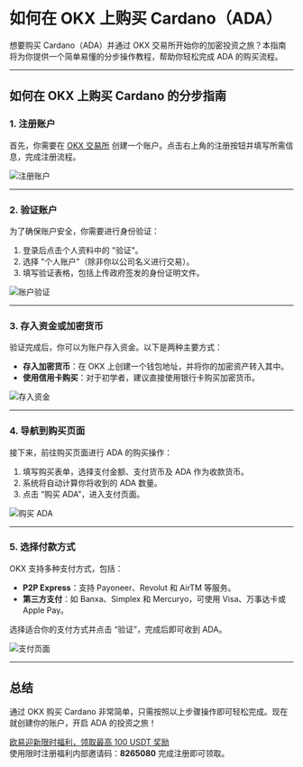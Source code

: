 # 如何在 OKX 上购买 Cardano（ADA）

想要购买 Cardano（ADA）并通过 OKX 交易所开始你的加密投资之旅？本指南将为你提供一个简单易懂的分步操作教程，帮助你轻松完成 ADA 的购买流程。

---

## 如何在 OKX 上购买 Cardano 的分步指南

### 1. 注册账户

首先，你需要在 [OKX 交易所](https://bit.ly/OKXe) 创建一个账户。点击右上角的注册按钮并填写所需信息，完成注册流程。

![注册账户](https://coinkickoff.com/wp-content/uploads/okx-sign-up.png)

---

### 2. 验证账户

为了确保账户安全，你需要进行身份验证：
1. 登录后点击个人资料中的 "验证"。
2. 选择 "个人账户"（除非你以公司名义进行交易）。
3. 填写验证表格，包括上传政府签发的身份证明文件。

![账户验证](https://coinkickoff.com/wp-content/uploads/okx-verif.png)

---

### 3. 存入资金或加密货币

验证完成后，你可以为账户存入资金。以下是两种主要方式：
- **存入加密货币**：在 OKX 上创建一个钱包地址，并将你的加密资产转入其中。
- **使用信用卡购买**：对于初学者，建议直接使用银行卡购买加密货币。

![存入资金](https://coinkickoff.com/wp-content/uploads/okx-verif-1.png)

---

### 4. 导航到购买页面

接下来，前往购买页面进行 ADA 的购买操作：
1. 填写购买表单，选择支付金额、支付货币及 ADA 作为收款货币。
2. 系统将自动计算你将收到的 ADA 数量。
3. 点击 “购买 ADA”，进入支付页面。

![购买 ADA](https://coinkickoff.com/wp-content/uploads/Screen-Shot-2023-03-24-at-5.59.53-AM-e1686184694963.png)

---

### 5. 选择付款方式

OKX 支持多种支付方式，包括：
- **P2P Express**：支持 Payoneer、Revolut 和 AirTM 等服务。
- **第三方支付**：如 Banxa、Simplex 和 Mercuryo，可使用 Visa、万事达卡或 Apple Pay。

选择适合你的支付方式并点击 “验证”，完成后即可收到 ADA。

![支付页面](https://coinkickoff.com/wp-content/uploads/buydogeend.png)

---

## 总结

通过 OKX 购买 Cardano 非常简单，只需按照以上步骤操作即可轻松完成。现在就创建你的账户，开启 ADA 的投资之旅！

[欧易迎新限时福利，领取最高 100 USDT 奖励](https://bit.ly/OKXe)  
使用限时注册福利内部邀请码：**8265080** 完成注册即可领取。
